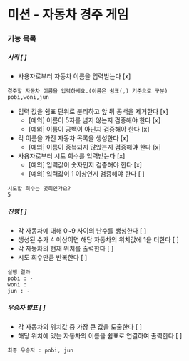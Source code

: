 # 미션 - 자동차 경주 게임

### 기능 목록
##### 시작 [ ]
- 사용자로부터 자동차 이름을 입력받는다 [x]
```
경주할 자동차 이름을 입력하세요.(이름은 쉼표(,) 기준으로 구분)
pobi,woni,jun
```
- 입력 값을 쉼표 단위로 분리하고 앞 뒤 공백을 제거한다 [x]
    - [예외] 이름이 5자를 넘지 않는지 검증해야 한다 [x]
    - [예외] 이름이 공백이 아닌지 검증해야 한다 [x]
- 각 이름을 가진 자동차 목록을 생성한다 [x]
  - [예외] 이름이 중복되지 않았는지 검증해야 한다 [x]
- 사용자로부터 시도 회수를 입력받는다 [x]
    - [예외] 입력값이 숫자인지 검증해야 한다 [x]
    - [예외] 입력값이 1 이상인지 검증해야 한다 [ ]
```
시도할 회수는 몇회인가요?
5
```

##### 진행 [ ]
- 각 자동차에 대해 0~9 사이의 난수를 생성한다 [ ]
- 생성된 수가 4 이상이면 해당 자동차의 위치값에 1을 더한다 [ ]
- 각 자동차의 현재 위치를 출력한다 [ ]
- 시도 회수만큼 반복한다 [ ]
```
실행 결과
pobi : -
woni : 
jun : -
```

##### 우승자 발표 [ ]
- 각 자동차의 위치값 중 가장 큰 값을 도출한다 [ ]
- 해당 위치에 있는 자동차의 이름을 쉼표로 연결하여 출력한다 [ ]
```
최종 우승자 : pobi, jun
```
